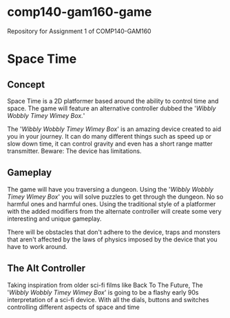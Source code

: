 # comp140-gam160-game
Repository for Assignment 1 of COMP140-GAM160

# Space Time
## Concept
Space Time is a 2D platformer based around the ability to control time and space.
The game will feature an alternative controller dubbed the '_Wibbly Wobbly Timey Wimey Box._'

The '_Wibbly Wobbly Timey Wimey Box_' is an amazing device created to aid you in your journey. It can do many different things such as speed up or slow down time, it can control gravity and even has a short range matter transmitter. Beware: The device has limitations.

## Gameplay
The game will have you traversing a dungeon. Using the '_Wibbly Wobbly Timey Wimey Box_' you will solve puzzles to get through the dungeon. No so harmful ones and harmful ones.
Using the traditional style of a platformer with the added modifiers from the alternate controller will create some very interesting and unique gameplay.

There will be obstacles that don't adhere to the device, traps and monsters that aren't affected by the laws of physics imposed by the device that you have to work around. 

## The Alt Controller
Taking inspiration from older sci-fi films like Back To The Future, The '_Wibbly Wobbly Timey Wimey Box_' is going to be a flashy early 90s interpretation of a sci-fi device. With all the dials, buttons and switches controlling different aspects of space and time
